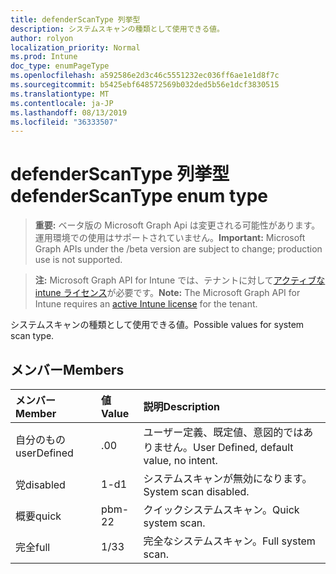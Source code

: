 ```yaml
---
title: defenderScanType 列挙型
description: システムスキャンの種類として使用できる値。
author: rolyon
localization_priority: Normal
ms.prod: Intune
doc_type: enumPageType
ms.openlocfilehash: a592586e2d3c46c5551232ec036ff6ae1e1d8f7c
ms.sourcegitcommit: b5425ebf648572569b032ded5b56e1dcf3830515
ms.translationtype: MT
ms.contentlocale: ja-JP
ms.lasthandoff: 08/13/2019
ms.locfileid: "36333507"
---
```

# <a name="defenderscantype-enum-type"></a><span data-ttu-id="3c544-103">defenderScanType 列挙型</span><span class="sxs-lookup"><span data-stu-id="3c544-103">defenderScanType enum type</span></span>

> <span data-ttu-id="3c544-104">**重要:** ベータ版の Microsoft Graph Api は変更される可能性があります。運用環境での使用はサポートされていません。</span><span class="sxs-lookup"><span data-stu-id="3c544-104">**Important:** Microsoft Graph APIs under the /beta version are subject to change; production use is not supported.</span></span>

> <span data-ttu-id="3c544-105">**注:** Microsoft Graph API for Intune では、テナントに対して[アクティブな intune ライセンス](https://go.microsoft.com/fwlink/?linkid=839381)が必要です。</span><span class="sxs-lookup"><span data-stu-id="3c544-105">**Note:** The Microsoft Graph API for Intune requires an [active Intune license](https://go.microsoft.com/fwlink/?linkid=839381) for the tenant.</span></span>

<span data-ttu-id="3c544-106">システムスキャンの種類として使用できる値。</span><span class="sxs-lookup"><span data-stu-id="3c544-106">Possible values for system scan type.</span></span>

## <a name="members"></a><span data-ttu-id="3c544-107">メンバー</span><span class="sxs-lookup"><span data-stu-id="3c544-107">Members</span></span>
|<span data-ttu-id="3c544-108">メンバー</span><span class="sxs-lookup"><span data-stu-id="3c544-108">Member</span></span>|<span data-ttu-id="3c544-109">値</span><span class="sxs-lookup"><span data-stu-id="3c544-109">Value</span></span>|<span data-ttu-id="3c544-110">説明</span><span class="sxs-lookup"><span data-stu-id="3c544-110">Description</span></span>|
|:---|:---|:---|
|<span data-ttu-id="3c544-111">自分のもの</span><span class="sxs-lookup"><span data-stu-id="3c544-111">userDefined</span></span>|<span data-ttu-id="3c544-112">.0</span><span class="sxs-lookup"><span data-stu-id="3c544-112">0</span></span>|<span data-ttu-id="3c544-113">ユーザー定義、既定値、意図的ではありません。</span><span class="sxs-lookup"><span data-stu-id="3c544-113">User Defined, default value, no intent.</span></span>|
|<span data-ttu-id="3c544-114">党</span><span class="sxs-lookup"><span data-stu-id="3c544-114">disabled</span></span>|<span data-ttu-id="3c544-115">1-d</span><span class="sxs-lookup"><span data-stu-id="3c544-115">1</span></span>|<span data-ttu-id="3c544-116">システムスキャンが無効になります。</span><span class="sxs-lookup"><span data-stu-id="3c544-116">System scan disabled.</span></span>|
|<span data-ttu-id="3c544-117">概要</span><span class="sxs-lookup"><span data-stu-id="3c544-117">quick</span></span>|<span data-ttu-id="3c544-118">pbm-2</span><span class="sxs-lookup"><span data-stu-id="3c544-118">2</span></span>|<span data-ttu-id="3c544-119">クイックシステムスキャン。</span><span class="sxs-lookup"><span data-stu-id="3c544-119">Quick system scan.</span></span>|
|<span data-ttu-id="3c544-120">完全</span><span class="sxs-lookup"><span data-stu-id="3c544-120">full</span></span>|<span data-ttu-id="3c544-121">1/3</span><span class="sxs-lookup"><span data-stu-id="3c544-121">3</span></span>|<span data-ttu-id="3c544-122">完全なシステムスキャン。</span><span class="sxs-lookup"><span data-stu-id="3c544-122">Full system scan.</span></span>|



